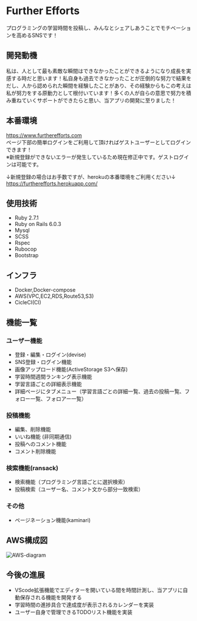 # Further Efforts
プログラミングの学習時間を投稿し、みんなとシェアしあうことでモチベーションを高めるSNSです！

## 開発動機
私は、人として最も素敵な瞬間はできなかったことができるようになり成長を実感する時だと思います！私自身も過去できなかったことが圧倒的な努力で結果をだし、人から認められた瞬間を経験したことがあり、その経験からもこの考えは私が努力をする原動力として根付いています！多くの人が自らの意思で努力を積み重ねていくサポートができたらと思い、当アプリの開発に至りました！

## 本番環境
https://www.furtherefforts.com  
ページ下部の簡単ログインをご利用して頂ければゲストユーザーとしてログインできます！  
※新規登録ができないエラーが発生しているため現在修正中です。ゲストログインは可能です。  

↓新規登録の場合はお手数ですが、herokuの本番環境をご利用ください↓  
https://furtherefforts.herokuapp.com/


## 使用技術
* Ruby 2.7.1 
* Ruby on Rails 6.0.3
* Mysql
* SCSS
* Rspec
* Rubocop
* Bootstrap

## インフラ
* Docker,Docker-compose
* AWS(VPC,EC2,RDS,Route53,S3)
* CicleCI(CI)

## 機能一覧
### ユーザー機能
* 登録・編集・ログイン(devise)
* SNS登録・ログイン機能
* 画像アップロード機能(ActiveStorage S3へ保存)
* 学習時間週間ランキング表示機能
* 学習言語ごとの詳細表示機能
* 詳細ページにタブメニュー（学習言語ごとの詳細一覧、過去の投稿一覧、フォロー一覧、フォロアー一覧）
### 投稿機能
* 編集、削除機能
* いいね機能 (非同期通信)
* 投稿へのコメント機能
* コメント削除機能
### 検索機能(ransack)
* 検索機能（プログラミング言語ごとに選択検索）
* 投稿検索（ユーザー名、コメント文から部分一致検索）
### その他
* ページネーション機能(kaminari)

## AWS構成図
![AWS-diagram](https://user-images.githubusercontent.com/62496077/94250775-a0ea3880-ff5c-11ea-8f8c-55c8f3c65959.png)


## 今後の進展
* VScode拡張機能でエディターを開いている間を時間計測し、当アプリに自動保存される機能を開発する
* 学習時間の進捗具合で達成度が表示されるカレンダーを実装
* ユーザー自身で管理できるTODOリスト機能を実装